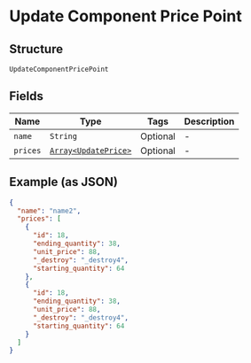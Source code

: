 
# Update Component Price Point

## Structure

`UpdateComponentPricePoint`

## Fields

| Name | Type | Tags | Description |
|  --- | --- | --- | --- |
| `name` | `String` | Optional | - |
| `prices` | [`Array<UpdatePrice>`](../../doc/models/update-price.md) | Optional | - |

## Example (as JSON)

```json
{
  "name": "name2",
  "prices": [
    {
      "id": 18,
      "ending_quantity": 38,
      "unit_price": 88,
      "_destroy": "_destroy4",
      "starting_quantity": 64
    },
    {
      "id": 18,
      "ending_quantity": 38,
      "unit_price": 88,
      "_destroy": "_destroy4",
      "starting_quantity": 64
    }
  ]
}
```

